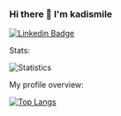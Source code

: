 ### Hi there 👋 I'm kadismile

[![Linkedin Badge](https://img.shields.io/badge/LinkedIn-Abimbola%20Ayodeji-blue?style=flat-square&logo=Linkedin&logoColor=white&link=https://www.linkedin.com/in/dejibimbolaAyo/)](https://www.linkedin.com/in/dejibimbolaAyo/)

<div>
  <p>Stats: </p>

  ![Statistics](https://github-readme-stats.vercel.app/api?username=dejibimbolaAyo&show_icons=true&count_private=true&theme=ayu-mirage)

</div>

<div>
  <p>My profile overview: </p>
  
 [![Top Langs](https://github-readme-stats.vercel.app/api/top-langs/?username=dejibimbolaAyo&layout=compact&theme=ayu-mirage)](https://github.com/dejibimbolaAyo/github-readme-stats)
</div>
